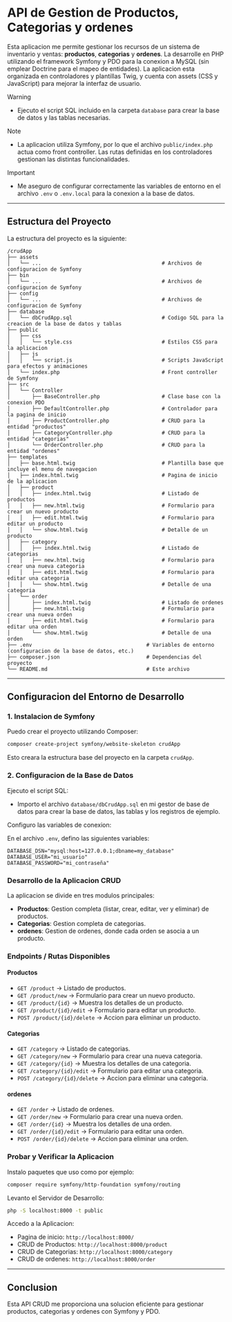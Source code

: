 # API de Gestion de Productos, Categorias y ordenes

Esta aplicacion me permite gestionar los recursos de un sistema de inventario y ventas: **productos**, **categorias** y **ordenes**. La desarrolle en PHP utilizando el framework Symfony y PDO para la conexion a MySQL (sin emplear Doctrine para el mapeo de entidades). La aplicacion esta organizada en controladores y plantillas Twig, y cuenta con assets (CSS y JavaScript) para mejorar la interfaz de usuario.

> [!WARNING] 
> - Ejecuto el script SQL incluido en la carpeta `database` para crear la base de datos y las tablas necesarias.  

> [!NOTE]
> - La aplicacion utiliza Symfony, por lo que el archivo `public/index.php` actua como front controller. Las rutas definidas en los controladores gestionan las distintas funcionalidades.  

> [!IMPORTANT] 
> - Me aseguro de configurar correctamente las variables de entorno en el archivo `.env` o `.env.local` para la conexion a la base de datos.

---

## Estructura del Proyecto

La estructura del proyecto es la siguiente:

```
/crudApp
├── assets
│   └── ...                                       # Archivos de configuracion de Symfony
├── bin
│   └── ...                                       # Archivos de configuracion de Symfony
├── config
│   └── ...                                       # Archivos de configuracion de Symfony
├── database
│   └── dbCrudApp.sql                             # Codigo SQL para la creacion de la base de datos y tablas
├── public
│   ├── css
│   │   └── style.css                             # Estilos CSS para la aplicacion
│   ├── js
│   │   └── script.js                             # Scripts JavaScript para efectos y animaciones
│   └── index.php                                 # Front controller de Symfony
├── src
│   └── Controller
│       ├── BaseController.php                    # Clase base con la conexion PDO
│       ├── DefaultController.php                 # Controlador para la pagina de inicio
│       ├── ProductController.php                 # CRUD para la entidad "productos"
│       ├── CategoryController.php                # CRUD para la entidad "categorias"
│       └── OrderController.php                   # CRUD para la entidad "ordenes"
├── templates
│   ├── base.html.twig                            # Plantilla base que incluye el menu de navegacion
│   ├── index.html.twig                           # Pagina de inicio de la aplicacion
│   ├── product
│   │   ├── index.html.twig                       # Listado de productos
│   │   ├── new.html.twig                         # Formulario para crear un nuevo producto
│   │   ├── edit.html.twig                        # Formulario para editar un producto
│   │   └── show.html.twig                        # Detalle de un producto
│   ├── category
│   │   ├── index.html.twig                       # Listado de categorias
│   │   ├── new.html.twig                         # Formulario para crear una nueva categoria
│   │   ├── edit.html.twig                        # Formulario para editar una categoria
│   │   └── show.html.twig                        # Detalle de una categoria
│   └── order
│       ├── index.html.twig                       # Listado de ordenes
│       ├── new.html.twig                         # Formulario para crear una nueva orden
│       ├── edit.html.twig                        # Formulario para editar una orden
│       └── show.html.twig                        # Detalle de una orden
├── .env                                     # Variables de entorno (configuracion de la base de datos, etc.)
├── composer.json                            # Dependencias del proyecto
└── README.md                                # Este archivo
```

---

## Configuracion del Entorno de Desarrollo

### 1. Instalacion de Symfony

Puedo crear el proyecto utilizando Composer:

```bash
composer create-project symfony/website-skeleton crudApp
```

Esto creara la estructura base del proyecto en la carpeta `crudApp`.

### 2. Configuracion de la Base de Datos

Ejecuto el script SQL:

- Importo el archivo `database/dbCrudApp.sql` en mi gestor de base de datos para crear la base de datos, las tablas y los registros de ejemplo.

Configuro las variables de conexion:

En el archivo `.env`, defino las siguientes variables:

```dotenv
DATABASE_DSN="mysql:host=127.0.0.1;dbname=my_database"
DATABASE_USER="mi_usuario"
DATABASE_PASSWORD="mi_contraseña"
```

### Desarrollo de la Aplicacion CRUD

La aplicacion se divide en tres modulos principales:

- **Productos**: Gestion completa (listar, crear, editar, ver y eliminar) de productos.
- **Categorias**: Gestion completa de categorias.
- **ordenes**: Gestion de ordenes, donde cada orden se asocia a un producto.

### Endpoints / Rutas Disponibles

#### Productos

- `GET /product` → Listado de productos.
- `GET /product/new` → Formulario para crear un nuevo producto.
- `GET /product/{id}` → Muestra los detalles de un producto.
- `GET /product/{id}/edit` → Formulario para editar un producto.
- `POST /product/{id}/delete` → Accion para eliminar un producto.

#### Categorias

- `GET /category` → Listado de categorias.
- `GET /category/new` → Formulario para crear una nueva categoria.
- `GET /category/{id}` → Muestra los detalles de una categoria.
- `GET /category/{id}/edit` → Formulario para editar una categoria.
- `POST /category/{id}/delete` → Accion para eliminar una categoria.

#### ordenes

- `GET /order` → Listado de ordenes.
- `GET /order/new` → Formulario para crear una nueva orden.
- `GET /order/{id}` → Muestra los detalles de una orden.
- `GET /order/{id}/edit` → Formulario para editar una orden.
- `POST /order/{id}/delete` → Accion para eliminar una orden.

### Probar y Verificar la Aplicacion
Instalo paquetes que uso como por ejemplo:
```bash
composer require symfony/http-foundation symfony/routing
```

Levanto el Servidor de Desarrollo:

```bash
php -S localhost:8000 -t public
```

Accedo a la Aplicacion:

- Pagina de inicio: `http://localhost:8000/`
- CRUD de Productos: `http://localhost:8000/product`
- CRUD de Categorias: `http://localhost:8000/category`
- CRUD de ordenes: `http://localhost:8000/order`

---

## Conclusion

Esta API CRUD me proporciona una solucion eficiente para gestionar productos, categorias y ordenes con Symfony y PDO.

